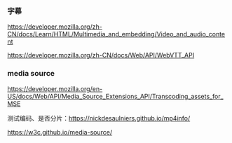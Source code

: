### 字幕
https://developer.mozilla.org/zh-CN/docs/Learn/HTML/Multimedia_and_embedding/Video_and_audio_content

https://developer.mozilla.org/zh-CN/docs/Web/API/WebVTT_API

### media source
https://developer.mozilla.org/en-US/docs/Web/API/Media_Source_Extensions_API/Transcoding_assets_for_MSE

测试编码、是否分片：https://nickdesaulniers.github.io/mp4info/

https://w3c.github.io/media-source/

